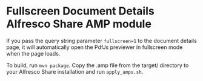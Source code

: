 Fullscreen Document Details Alfresco Share AMP module
=====================================================

If you pass the query string parameter `fullscreen=1` to the document details
page, it will automatically open the PdfJs previewer in fullscreen mode when the
page loads.


To build, run `mvn package`. Copy the .amp file from the target/ directory to
your Alfresco Share installation and run `apply_amps.sh`.
